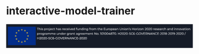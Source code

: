 # interactive-model-trainer

![This project has received funding from the European Union’s Horizon 2020 research and innovation programme under grant agreement No. 101004870. H2020-SC6-GOVERNANCE-2018-2019-2020 / H2020-SC6-GOVERNANCE-2020](https://github.com/IntelCompH2020/.github/blob/main/profile/banner.png)
